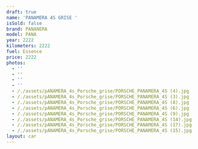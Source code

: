 ```yaml
---
draft: true
name: 'PANAMERA 4S GRISE '
isSold: false
brand: PANANERA
model: PANA
year: 2222
kilometers: 2222
fuel: Essence
price: 2222
photos:
  - ''
  - ''
  - ''
  - ''
  - /./assets/pANAMERA_4s_Porsche_grise/PORSCHE_PANAMERA_4S (4).jpg
  - /./assets/pANAMERA_4s_Porsche_grise/PORSCHE_PANAMERA_4S (3).jpg
  - /./assets/pANAMERA_4s_Porsche_grise/PORSCHE_PANAMERA_4S (8).jpg
  - /./assets/pANAMERA_4s_Porsche_grise/PORSCHE_PANAMERA_4S (6).jpg
  - /./assets/pANAMERA_4s_Porsche_grise/PORSCHE_PANAMERA_4S (9).jpg
  - /./assets/pANAMERA_4s_Porsche_grise/PORSCHE_PANAMERA_4S (14).jpg
  - /./assets/pANAMERA_4s_Porsche_grise/PORSCHE_PANAMERA_4S (17).jpg
  - /./assets/pANAMERA_4s_Porsche_grise/PORSCHE_PANAMERA_4S (15).jpg
layout: car
---
```


